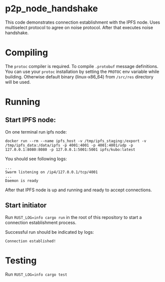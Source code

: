 # p2p_node_handshake
This code demonstrates connection establishment with the IPFS node. Uses multiselect protocol to agree on noise protocol. After that executes noise handshake.
# Compiling
The `protoc` compiler is required. To compile `.protobuf` message definitions. You can use your `protoc` installation by setting the `PROTOC` env variable while building. Otherwise default binary (linux-x86_64) from `/src/res` directory will be used.

# Running
## Start IPFS node:
On one terminal run ipfs node:
```
docker run --rm --name ipfs_host -v /tmp/ipfs_staging:/export -v /tmp/ipfs_data:/data/ipfs -p 4001:4001 -p 4001:4001/udp -p 127.0.0.1:8080:8080 -p 127.0.0.1:5001:5001 ipfs/kubo:latest
```
You should see following logs:
```
...
Swarm listening on /ip4/127.0.0.1/tcp/4001
...
Daemon is ready
```
After that IPFS node is up and running and ready to accept connections.
## Start initiator
Run `RUST_LOG=info cargo run` in the root of this repository to start a connection establishment process.

Successful run should be indicated by logs:
```
Connection established!
```

# Testing
Run `RUST_LOG=info cargo test`